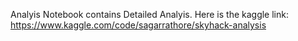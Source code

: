 Analyis Notebook contains Detailed Analyis. Here is the kaggle link: https://www.kaggle.com/code/sagarrathore/skyhack-analysis
